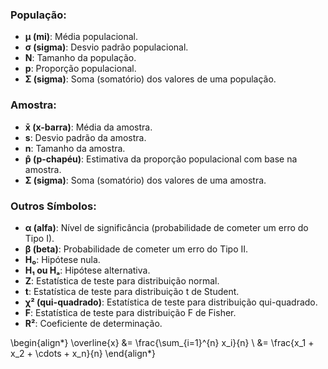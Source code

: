 ### População:

*   **μ (mi)**: Média populacional.
*   **σ (sigma)**: Desvio padrão populacional.
*   **N**: Tamanho da população.
*   **p**: Proporção populacional.
*   **Σ (sigma)**: Soma (somatório) dos valores de uma população.

### Amostra:

*   **x̄ (x-barra)**: Média da amostra.
*   **s**: Desvio padrão da amostra.
*   **n**: Tamanho da amostra.
*   **p̂ (p-chapéu)**: Estimativa da proporção populacional com base na amostra.
*   **Σ (sigma)**: Soma (somatório) dos valores de uma amostra.

### Outros Símbolos:

*   **α (alfa)**: Nível de significância (probabilidade de cometer um erro do Tipo I).
*   **β (beta)**: Probabilidade de cometer um erro do Tipo II.
*   **H₀**: Hipótese nula.
*   **H₁ ou Hₐ**: Hipótese alternativa.
*   **Z**: Estatística de teste para distribuição normal.
*   **t**: Estatística de teste para distribuição t de Student.
*   **χ² (qui-quadrado)**: Estatística de teste para distribuição qui-quadrado.
*   **F**: Estatística de teste para distribuição F de Fisher.
*   **R²**: Coeficiente de determinação.

\begin{align*}
\overline{x} &= \frac{\sum_{i=1}^{n} x_i}{n} \\
&= \frac{x_1 + x_2 + \cdots + x_n}{n}
\end{align*}


